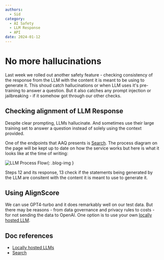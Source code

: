 ```yaml
---
authors:
  - Sid
category:
  - AI Safety
  - LLM Response
  - API
date: 2024-01-12
---
```

# No more hallucinations

Last week we rolled out another safety feature - checking consistency of the response
from the LLM with the content it is meant to be using to generate it.
This shoud catch hallucinations or when LLM uses it's pre-training to answer a question.
But it also catches any prompt injection or jailbreaking - if it somehow got through
our other checks.

<!-- more -->

## Checking alignment of LLM Response

Despite clear prompting, LLMs hallucinate. And sometimes use their large training
set to answer a question instead of solely using the context provided.

One of the endpoints that AAQ presents is
[Search](../../components/qa-service/search.md). The process diagram
on the page will be kept up to date on how the service works but here is what it looks
like at the time of writing:

![LLM Process Flow](../images/llm-response-processflow.png){: .blog-img }

Steps 12 and its response, 13 check if the statements being generated by the LLM
are consitent with the content it is meant to use to generate it.

## Using AlignScore

We can use GPT4-turbo and it does remarkably well on our test data. But there
may be reasons - from data governance and privacy rules to costs - for not sending the data
to OpenAI. One option is to use your own
[locally hosted LLM]("../../components/self_hosted_llms/index.md").


## Doc references

- [Locally hosted LLMs]("../../components/self_hosted_llms/index.md")
- [Search](../../components/qa-service/search.md)